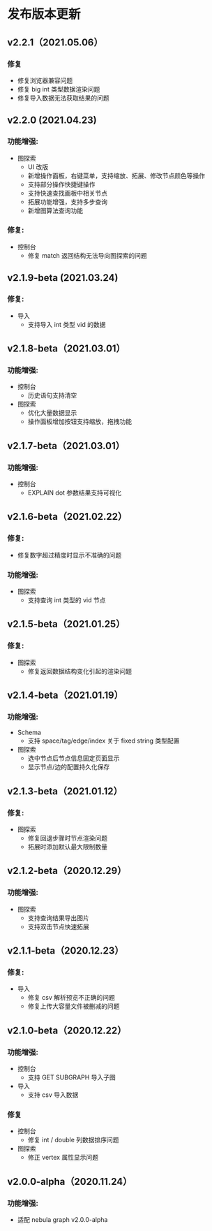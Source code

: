 # 发布版本更新

## v2.2.1（2021.05.06）

### 修复
  - 修复浏览器兼容问题
  - 修复 big int 类型数据渲染问题
  - 修复导入数据无法获取结果的问题

## v2.2.0 (2021.04.23)

### 功能增强:
- 图探索
  - UI 改版
  - 新增操作面板，右键菜单，支持缩放、拓展、修改节点颜色等操作
  - 支持部分操作快捷键操作
  - 支持快速查找画板中相关节点
  - 拓展功能增强，支持多步查询
  - 新增图算法查询功能

### 修复:
 
- 控制台
   - 修复 match 返回结构无法导向图探索的问题

## v2.1.9-beta (2021.03.24)

### 修复:
- 导入
    - 支持导入 int 类型 vid 的数据

## v2.1.8-beta（2021.03.01）

### 功能增强:
- 控制台
  - 历史语句支持清空
- 图探索
  - 优化大量数据显示
  - 操作面板增加按钮支持缩放，拖拽功能

## v2.1.7-beta（2021.03.01）

### 功能增强:
- 控制台
  - EXPLAIN dot 参数结果支持可视化

## v2.1.6-beta（2021.02.22）

### 修复:

- 修复数字超过精度时显示不准确的问题

### 功能增强:
- 图探索
   - 支持查询 int 类型的 vid 节点

## v2.1.5-beta（2021.01.25）

### 修复:
- 图探索
  - 修复返回数据结构变化引起的渲染问题

## v2.1.4-beta（2021.01.19）

### 功能增强:
- Schema
  - 支持 space/tag/edge/index 关于 fixed string 类型配置
- 图探索
  - 选中节点后节点信息固定页面显示
  - 显示节点/边的配置持久化保存


## v2.1.3-beta（2021.01.12）

### 修复:
- 图探索
  - 修复回退步骤时节点渲染问题
  - 拓展时添加默认最大限制数量

## v2.1.2-beta（2020.12.29）

### 功能增强:
- 图探索
  - 支持查询结果导出图片
  - 支持双击节点快速拓展

## v2.1.1-beta（2020.12.23）

### 修复:
- 导入
  - 修复 csv 解析预览不正确的问题
  - 修复上传大容量文件被删减的问题

## v2.1.0-beta（2020.12.22）

### 功能增强:
- 控制台
  - 支持 GET SUBGRAPH 导入子图
- 导入
  - 支持 csv 导入数据

### 修复
- 控制台
  - 修复 int / double 列数据排序问题
- 图探索 
  - 修正 vertex 属性显示问题

## v2.0.0-alpha（2020.11.24）

### 功能增强:
- 适配 nebula graph v2.0.0-alpha
